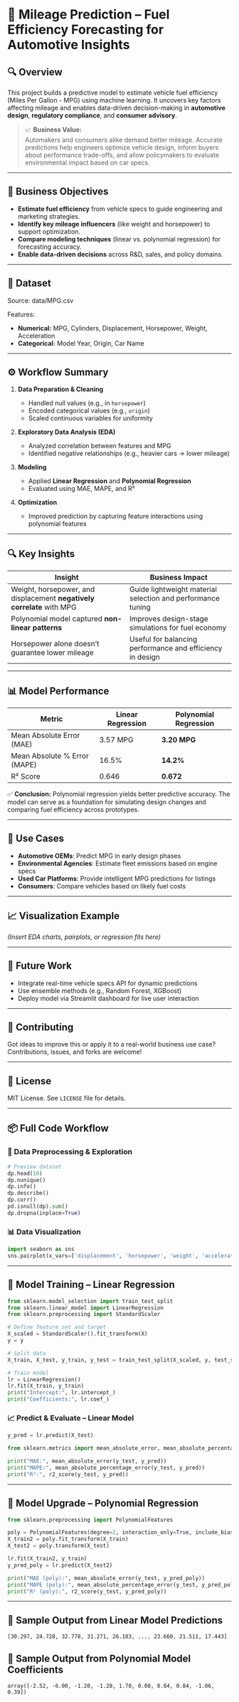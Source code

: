 
# 🚗 Mileage Prediction – Fuel Efficiency Forecasting for Automotive Insights

## 🔍 Overview

This project builds a predictive model to estimate vehicle fuel efficiency (Miles Per Gallon - MPG) using machine learning. It uncovers key factors affecting mileage and enables data-driven decision-making in **automotive design**, **regulatory compliance**, and **consumer advisory**.

> 📈 **Business Value:**  
> Automakers and consumers alike demand better mileage. Accurate predictions help engineers optimize vehicle design, inform buyers about performance trade-offs, and allow policymakers to evaluate environmental impact based on car specs.

---

## 📌 Business Objectives

- **Estimate fuel efficiency** from vehicle specs to guide engineering and marketing strategies.
- **Identify key mileage influencers** (like weight and horsepower) to support optimization.
- **Compare modeling techniques** (linear vs. polynomial regression) for forecasting accuracy.
- **Enable data-driven decisions** across R&D, sales, and policy domains.

---

## 🧾 Dataset

Source: data/MPG.csv

Features:
- **Numerical:** MPG, Cylinders, Displacement, Horsepower, Weight, Acceleration
- **Categorical:** Model Year, Origin, Car Name

---

## ⚙️ Workflow Summary

1. **Data Preparation & Cleaning**
   - Handled null values (e.g., in `horsepower`)
   - Encoded categorical values (e.g., `origin`)
   - Scaled continuous variables for uniformity

2. **Exploratory Data Analysis (EDA)**
   - Analyzed correlation between features and MPG
   - Identified negative relationships (e.g., heavier cars → lower mileage)

3. **Modeling**
   - Applied **Linear Regression** and **Polynomial Regression**
   - Evaluated using MAE, MAPE, and R²

4. **Optimization**
   - Improved prediction by capturing feature interactions using polynomial features

---

## 🔍 Key Insights

| Insight | Business Impact |
|--------|------------------|
| Weight, horsepower, and displacement **negatively correlate** with MPG | Guide lightweight material selection and performance tuning |
| Polynomial model captured **non-linear patterns** | Improves design-stage simulations for fuel economy |
| Horsepower alone doesn’t guarantee lower mileage | Useful for balancing performance and efficiency in design |

---

## 📊 Model Performance

| Metric | Linear Regression | Polynomial Regression |
|--------|-------------------|------------------------|
| Mean Absolute Error (MAE) | 3.57 MPG | **3.20 MPG** |
| Mean Absolute % Error (MAPE) | 16.5% | **14.2%** |
| R² Score | 0.646 | **0.672** |

✅ **Conclusion:** Polynomial regression yields better predictive accuracy. The model can serve as a foundation for simulating design changes and comparing fuel efficiency across prototypes.

---

## 💼 Use Cases

- **Automotive OEMs**: Predict MPG in early design phases
- **Environmental Agencies**: Estimate fleet emissions based on engine specs
- **Used Car Platforms**: Provide intelligent MPG predictions for listings
- **Consumers**: Compare vehicles based on likely fuel costs

---


## 📈 Visualization Example

*(Insert EDA charts, pairplots, or regression fits here)*

---

## 🧠 Future Work

- Integrate real-time vehicle specs API for dynamic predictions  
- Use ensemble methods (e.g., Random Forest, XGBoost)  
- Deploy model via Streamlit dashboard for live user interaction

---

## 🤝 Contributing

Got ideas to improve this or apply it to a real-world business use case? Contributions, issues, and forks are welcome!

---

## 📄 License

MIT License. See `LICENSE` file for details.

---

## 📦 Full Code Workflow

### 🧹 Data Preprocessing & Exploration

```python
# Preview dataset
dp.head(10)
dp.nunique()
dp.info()
dp.describe()
dp.corr()
pd.isnull(dp).sum()
dp.dropna(inplace=True)
```

### 📊 Data Visualization

```python
import seaborn as sns
sns.pairplot(x_vars=['displacement', 'horsepower', 'weight', 'acceleration', 'mpg'], y_vars=['mpg'], data=dp)
```

---

## 🧠 Model Training – Linear Regression

```python
from sklearn.model_selection import train_test_split
from sklearn.linear_model import LinearRegression
from sklearn.preprocessing import StandardScaler

# Define feature set and target
X_scaled = StandardScaler().fit_transform(X)
y = y

# Split data
X_train, X_test, y_train, y_test = train_test_split(X_scaled, y, test_size=0.3, random_state=42)

# Train model
lr = LinearRegression()
lr.fit(X_train, y_train)
print("Intercept:", lr.intercept_)
print("Coefficients:", lr.coef_)
```

### 📈 Predict & Evaluate – Linear Model

```python
y_pred = lr.predict(X_test)

from sklearn.metrics import mean_absolute_error, mean_absolute_percentage_error, r2_score

print("MAE:", mean_absolute_error(y_test, y_pred))
print("MAPE:", mean_absolute_percentage_error(y_test, y_pred))
print("R²:", r2_score(y_test, y_pred))
```

---

## 🔁 Model Upgrade – Polynomial Regression

```python
from sklearn.preprocessing import PolynomialFeatures

poly = PolynomialFeatures(degree=2, interaction_only=True, include_bias=False)
X_train2 = poly.fit_transform(X_train)
X_test2 = poly.transform(X_test)

lr.fit(X_train2, y_train)
y_pred_poly = lr.predict(X_test2)

print("MAE (poly):", mean_absolute_error(y_test, y_pred_poly))
print("MAPE (poly):", mean_absolute_percentage_error(y_test, y_pred_poly))
print("R² (poly):", r2_score(y_test, y_pred_poly))
```

---

## 🧪 Sample Output from Linear Model Predictions

```text
[30.297, 24.728, 32.778, 31.271, 26.183, ..., 23.660, 21.511, 17.443]
```

## 🧪 Sample Output from Polynomial Model Coefficients

```text
array([-2.52, -6.00, -1.20, -1.28, 1.70, 0.08, 0.84, 0.84, -1.06, 0.39])
```

